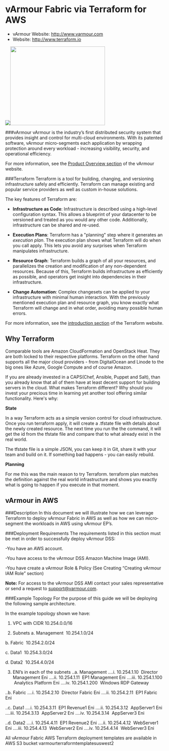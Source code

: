 vArmour Fabric via Terraform for AWS
=========

- vArmour Website: http://www.varmour.com
- Website: http://www.terraform.io

<img src="http://allegiscap.com/wp-content/uploads/2015/03/vArmour-Logo-Color1.jpg" /><img src="https://xebialabs.com/assets/files/plugins/terraform.jpg" width="300" height="250" />

###vArmour
vArmour is the industry’s first distributed security system that provides insight and control for multi-cloud environments. With its patented software, vArmour micro-segments each application by wrapping protection around every workload - increasing visibility, security, and operational efficiency.

For more information, see the [Product Overview section](https://www.varmour.com/product/overview) of the vArmour website.

###Terraform
Terraform is a tool for building, changing, and versioning infrastructure safely and efficiently. Terraform can manage existing and popular service providers as well as custom in-house solutions.

The key features of Terraform are:

- **Infrastructure as Code**: Infrastructure is described using a high-level configuration syntax. This allows a blueprint of your datacenter to be versioned and treated as you would any other code. Additionally, infrastructure can be shared and re-used.

- **Execution Plans**: Terraform has a "planning" step where it generates an *execution plan*. The execution plan shows what Terraform will do when you call apply. This lets you avoid any surprises when Terraform manipulates infrastructure.

- **Resource Graph**: Terraform builds a graph of all your resources, and parallelizes the creation and modification of any non-dependent resources. Because of this, Terraform builds infrastructure as efficiently as possible, and operators get insight into dependencies in their infrastructure.

- **Change Automation**: Complex changesets can be applied to your infrastructure with minimal human interaction. With the previously mentioned execution plan and resource graph, you know exactly what Terraform will change and in what order, avoiding many possible human errors.

For more information, see the [introduction section](http://www.terraform.io/intro) of the Terraform website.

Why Terraform
-------------------------------
Comparable tools are Amazon CloudFormation and OpenStack Heat. They are both locked to their respective platforms. Terraform on the other hand supports all the major cloud providers - from DigitalOcean and Linode to the big ones like Azure, Google Compute and of course Amazon.

If you are already invested in a CAPS(Chef, Ansible, Puppet and Salt), than you already know that all of them have at least decent support for building servers in the cloud. What makes Terraform different? Why should you invest your precious time in learning yet another tool offering similar functionality. Here's why:

**State**

In a way Terraform acts as a simple version control for cloud infrastructure. Once you run terraform apply, it will create a .tfstate file with details about the newly created resource. The next time you run the the command, it will get the id from the tfstate file and compare that to what already exist in the real world.

The tfstate file is a simple JSON, you can keep it in Git, share it with your team and build on it. If something bad happens - you can easily rebuild.

**Planning**

For me this was the main reason to try Terraform. terraform plan matches the definition against the real world infrastructure and shows you exactly what is going to happen if you execute in that moment.

vArmour in AWS
-------------------------------
###Description
In this document we will illustrate how we can leverage Terraform to deploy vArmour Fabric in AWS as well as how we can micro­segment the workloads in AWS using vArmour EP’s.

###Deployment Requirements
The requirements listed in this section must be met in order to successfully deploy vArmour DSS:

-You have an AWS account.

-You have access to the vArmour DSS Amazon Machine Image (AMI).

-You have create a vArmour Role & Policy (See Creating “Creating vArmour IAM Role” section)

**Note:**
For access to the vArmour DSS AMI contact your sales representative or send a request to support@varmour.com.

###Example Topology
For the purpose of this guide we will be deploying the following sample architecture.

In the example topology shown we have:
 
1. VPC with CIDR 10.254.0.0/16

2. Subnets 
  a. Management ­ 10.254.1.0/24
   
  b. Fabric ­ 10.254.2.0/24
  
  c. Data­1 ­ 10.254.3.0/24
  
  d. Data­2 ­ 10.254.4.0/24 

3. ENI’s in each of the subnets 
..a. Management 
....i. 10.254.1.10 ­ Director Management Eni 
....ii. 10.254.1.11 ­ EP1 Management Eni 
....iii. 10.254.1.100 ­ Analytics Platform Eni 
....iv. 10.254.1.200 ­ Windows RDP Gateway 

..b. Fabric 
....i. 10.254.2.10 ­ Director Fabric Eni 
....ii. 10.254.2.11 ­ EP1 Fabric Eni

..c. Data­1 
....i. 10.254.3.11 ­ EP1 Revenue1 Eni 
....ii. 10.254.3.12 ­ AppServer1 Eni 
....iii. 10.254.3.13 ­ AppServer2 Eni 
....iv. 10.254.3.14 ­ AppServer3 Eni 

..d. Data­2 
....i. 10.254.4.11 ­ EP1 Revenue2 Eni 
....ii. 10.254.4.12 ­ WebServer1 Eni 
....iii. 10.254.4.13 ­ WebServer2 Eni 
....iv. 10.254.4.14 ­ WebServer3 Eni 

All vArmour Fabric AWS Terraform deployment templates are available in AWS S3 bucket varmour­terraform­templates­us­west­2 




